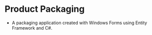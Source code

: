 # Product Packaging

- A packaging application created with Windows Forms using Entity Framework and C#.
 
